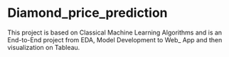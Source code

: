 # Diamond_price_prediction
This project is based on Classical Machine Learning Algorithms and is an End-to-End project from EDA, Model Development to Web_ App and then visualization on Tableau.
